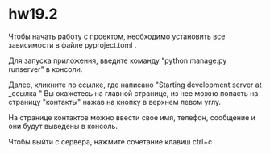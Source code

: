 # hw19.2
Чтобы начать работу с проектом, необходимо установить все зависимости в файле pyproject.toml .

Для запуска приложения, введите команду "python manage.py runserver" в консоли.

Далее, кликните по ссылке, где написано "Starting development server at _ссылка "
Вы окажетесь на главной странице, из нее можно попасть на страницу "контакты" нажав на кнопку в верхнем левом углу.

На странице контактов можно ввести свое имя, телефон, сообщение и они будут выведены в консоль.


Чтобы выйти с сервера, нажмите сочетание клавиш ctrl+c